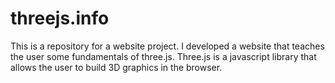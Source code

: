 # threejs.info
This is a repository for a website project. I developed a website that teaches the user some fundamentals of three.js. Three.js is a javascript library that allows the user to build 3D graphics in the browser.
